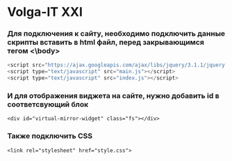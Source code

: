 # Volga-IT XXI

### Для подключения к сайту, необходимо подключить данные скрипты вставить в html файл, перед закрывающимся тегом <\body>

```javascript
<script src="https://ajax.googleapis.com/ajax/libs/jquery/3.1.1/jquery.min.js"></script>
<script type="text/javascript" src="main.js"></script>
<script type="text/javascript" src="index.js"></script>
```

### И для отображения виджета на сайте, нужно добавить id в соответсвующий блок

```
<div id="virtual-mirror-widget" class="fs"></div>
```
### Также подключить CSS

```
<link rel="stylesheet" href="style.css">
```